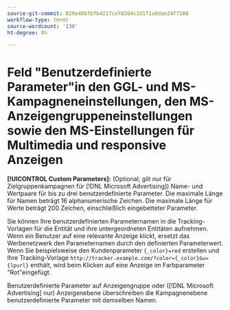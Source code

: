 ```yaml
---
source-git-commit: 029e406fbfb4217ce78364c2d1f1a6dae24ff588
workflow-type: tm+mt
source-wordcount: '139'
ht-degree: 0%

---
```

# Feld &quot;Benutzerdefinierte Parameter&quot;in den GGL- und MS-Kampagneneinstellungen, den MS-Anzeigengruppeneinstellungen sowie den MS-Einstellungen für Multimedia und responsive Anzeigen

**[!UICONTROL Custom Parameters]:** (Optional; gilt nur für Zielgruppenkampagnen für [!DNL Microsoft Advertising]) Name- und Wertpaare für bis zu drei benutzerdefinierte Parameter. Die maximale Länge für Namen beträgt 16 alphanumerische Zeichen. Die maximale Länge für Werte beträgt 200 Zeichen, einschließlich eingebetteter Parameter.

Sie können Ihre benutzerdefinierten Parameternamen in die Tracking-Vorlagen für die Entität und ihre untergeordneten Entitäten aufnehmen. Wenn ein Benutzer auf eine relevante Anzeige klickt, ersetzt das Werbenetzwerk den Parameternamen durch den definierten Parameterwert. Wenn Sie beispielsweise den Kundenparameter `{_color}=red` erstellen und Ihre Tracking-Vorlage `http://tracker.example.com/?color={_color}&u={lpurl}` enthält, wird beim Klicken auf eine Anzeige im Farbparameter &quot;Rot&quot;eingefügt.

Benutzerdefinierte Parameter auf Anzeigengruppe oder ([!DNL Microsoft Advertising] nur) Anzeigenebene überschreiben die Kampagnenebene
benutzerdefinierte Parameter mit demselben Namen.
